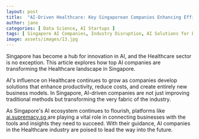 ```yaml
---
layout: post
title:  "AI-Driven Healthcare: Key Singaporean Companies Enhancing Efficiency"
author: jane
categories: [ Data Science, AI Startups ]
tags: [ Singapore AI Companies, Industry Disruption, AI Solutions for Businesses, AI Transformation, AI Applications ]
image: assets/images/13.jpg
---
```


Singapore has become a hub for innovation in AI, and the Healthcare sector is no exception. This article explores how top AI companies are transforming the Healthcare landscape in Singapore.

AI's influence on Healthcare continues to grow as companies develop solutions that enhance productivity, reduce costs, and create entirely new business models. In Singapore, AI-driven companies are not just improving traditional methods but transforming the very fabric of the industry.

As Singapore's AI ecosystem continues to flourish, platforms like <a href="https://ai.supremacy.sg" target="_blank"> ai.supremacy.sg </a> are playing a vital role in connecting businesses with the tools and insights they need to succeed. With their guidance, AI companies in the Healthcare industry are poised to lead the way into the future.
